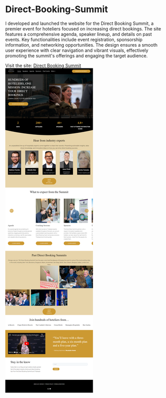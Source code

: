 # Direct-Booking-Summit
I developed and launched the website for the Direct Booking Summit, a premier event for hoteliers focused on increasing direct bookings. The site features a comprehensive agenda, speaker lineup, and details on past events. Key functionalities include event registration, sponsorship information, and networking opportunities. The design ensures a smooth user experience with clear navigation and vibrant visuals, effectively promoting the summit's offerings and engaging the target audience.

Visit the site: [Direct Booking Summit](https://www.directbookingsummit.com/)
![project img](https://github.com/AryanBhatt01/Direct-Booking-Summit/blob/main/pro4.png)
